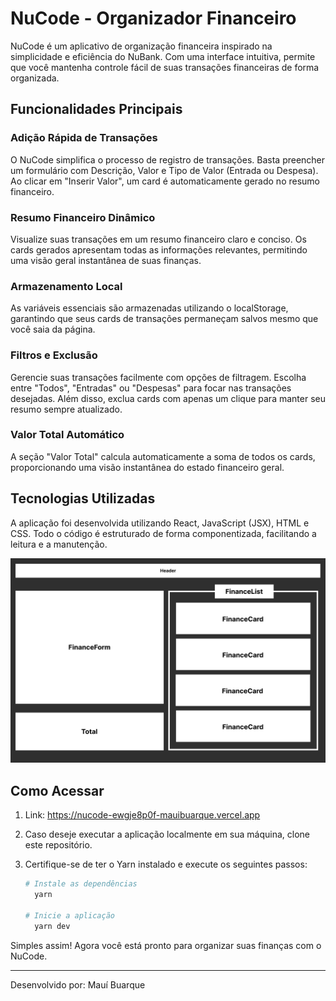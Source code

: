 # NuCode - Organizador Financeiro

NuCode é um aplicativo de organização financeira inspirado na simplicidade e eficiência do NuBank. Com uma interface intuitiva, permite que você mantenha controle fácil de suas transações financeiras de forma organizada.

## Funcionalidades Principais

### Adição Rápida de Transações
O NuCode simplifica o processo de registro de transações. Basta preencher um formulário com Descrição, Valor e Tipo de Valor (Entrada ou Despesa). Ao clicar em "Inserir Valor", um card é automaticamente gerado no resumo financeiro.

### Resumo Financeiro Dinâmico
Visualize suas transações em um resumo financeiro claro e conciso. Os cards gerados apresentam todas as informações relevantes, permitindo uma visão geral instantânea de suas finanças.

### Armazenamento Local
As variáveis essenciais são armazenadas utilizando o localStorage, garantindo que seus cards de transações permaneçam salvos mesmo que você saia da página.

### Filtros e Exclusão
Gerencie suas transações facilmente com opções de filtragem. Escolha entre "Todos", "Entradas" ou "Despesas" para focar nas transações desejadas. Além disso, exclua cards com apenas um clique para manter seu resumo sempre atualizado.

### Valor Total Automático
A seção "Valor Total" calcula automaticamente a soma de todos os cards, proporcionando uma visão instantânea do estado financeiro geral.

## Tecnologias Utilizadas
A aplicação foi desenvolvida utilizando React, JavaScript (JSX), HTML e CSS. Todo o código é estruturado de forma componentizada, facilitando a leitura e a manutenção.

![Componentização](./nu-code/src/assets/Components.png)

## Como Acessar

1. Link: https://nucode-ewgje8p0f-mauibuarque.vercel.app

2. Caso deseje executar a aplicação localmente em sua máquina, clone este repositório.

3. Certifique-se de ter o Yarn instalado e execute os seguintes passos:

   ```bash
   # Instale as dependências
     yarn

   # Inicie a aplicação
     yarn dev

Simples assim! Agora você está pronto para organizar suas finanças com o NuCode.

---

Desenvolvido por: Mauí Buarque
